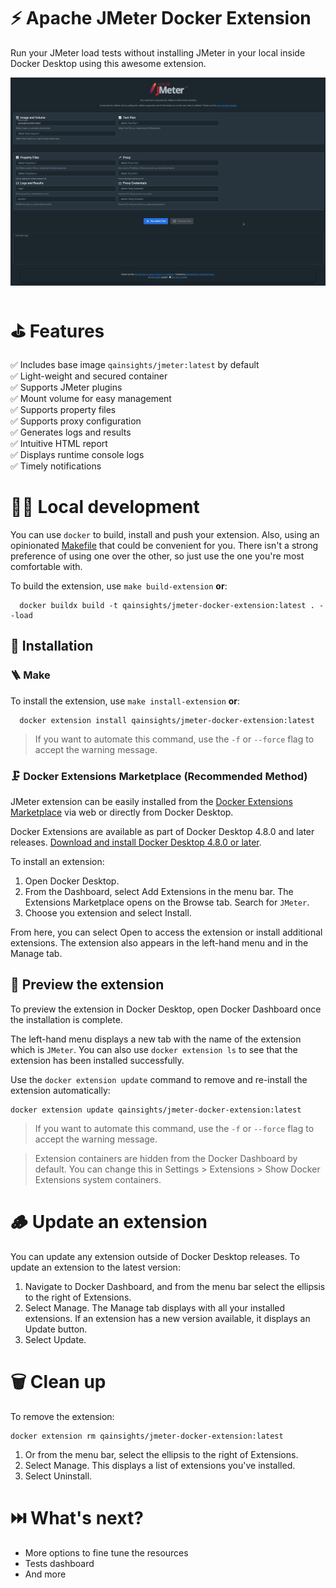 # ⚡️ Apache JMeter Docker Extension

Run your JMeter load tests without installing JMeter in your local inside Docker Desktop using this awesome extension.

![JMeter Docker Extension](./assets/JMeter-Docker-Extension.png)

# ⛳️ Features

✅ Includes base image `qainsights/jmeter:latest` by default  
✅ Light-weight and secured container  
✅ Supports JMeter plugins  
✅ Mount volume for easy management  
✅ Supports property files  
✅ Supports proxy configuration  
✅ Generates logs and results  
✅ Intuitive HTML report  
✅ Displays runtime console logs  
✅ Timely notifications  

# 👨‍💻 Local development

You can use `docker` to build, install and push your extension. Also, using an opinionated [Makefile](Makefile) that could be convenient for you. There isn't a strong preference of using one over the other, so just use the one you're most comfortable with.

To build the extension, use `make build-extension` **or**:

```shell
  docker buildx build -t qainsights/jmeter-docker-extension:latest . --load
```

## 🌱 Installation 
### 🪜 Make
To install the extension, use `make install-extension` **or**:

```shell
  docker extension install qainsights/jmeter-docker-extension:latest
```

> If you want to automate this command, use the `-f` or `--force` flag to accept the warning message.

### 🗜️ Docker Extensions Marketplace (Recommended Method)

JMeter extension can be easily installed from the [Docker Extensions Marketplace](https://hub.docker.com/search?q=&type=extension) via web or directly from Docker Desktop.

Docker Extensions are available as part of Docker Desktop 4.8.0 and later releases. [Download and install Docker Desktop 4.8.0 or later](https://docs.docker.com/desktop/release-notes/).

To install an extension:

1. Open Docker Desktop.
2. From the Dashboard, select Add Extensions in the menu bar. The Extensions Marketplace opens on the Browse tab.
Search for `JMeter`.
3. Choose you extension and select Install.

From here, you can select Open to access the extension or install additional extensions. The extension also appears in the left-hand menu and in the Manage tab.

## 🎥 Preview the extension

To preview the extension in Docker Desktop, open Docker Dashboard once the installation is complete. 

The left-hand menu displays a new tab with the name of the extension which is `JMeter`. You can also use `docker extension ls` to see that the extension has been installed successfully.

Use the `docker extension update` command to remove and re-install the extension automatically:

```shell
docker extension update qainsights/jmeter-docker-extension:latest
```
> If you want to automate this command, use the `-f` or `--force` flag to accept the warning message.

> Extension containers are hidden from the Docker Dashboard by default. You can change this in Settings > Extensions > Show Docker Extensions system containers.

# 🪵 Update an extension

You can update any extension outside of Docker Desktop releases. To update an extension to the latest version:

1. Navigate to Docker Dashboard, and from the menu bar select the ellipsis to the right of Extensions.
2. Select Manage. The Manage tab displays with all your installed extensions. If an extension has a new version available, it displays an Update button.
3. Select Update.

# 🗑️ Clean up

To remove the extension:

```shell
docker extension rm qainsights/jmeter-docker-extension:latest
```

1. Or from the menu bar, select the ellipsis to the right of Extensions.
2. Select Manage. This displays a list of extensions you've installed.
3. Select Uninstall.

# ⏭️ What's next?

- More options to fine tune the resources
- Tests dashboard
- And more

